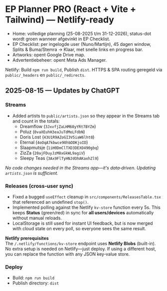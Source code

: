 # EP Planner PRO (React + Vite + Tailwind) — Netlify-ready

- Home: volledige planning (25-08-2025 t/m 31-12-2026), status-dot wordt groen wanneer afgevinkt in EP Checklist.
- EP Checklist: per ingelogde user (Nuno/Martijn), 45 dagen window, Splits & Buma/Stemra → Klaar, met snelle links en progress bar.
- Artworks: opent Google Drive map.
- Advertentiebeheer: opent Meta Ads Manager.

Netlify: Build `npm run build`, Publish `dist`. HTTPS & SPA routing geregeld via `public/_headers` en `public/_redirects`.

## 2025-08-15 — Updates by ChatGPT

### Streams
- Added artists to `public/artists.json` so they appear in the Streams tab and count in the totals:
  - Dreamflow (`3JxvfjZaLHM60yYRt7BYZm`)
  - Poluz (`0vaXEuhH3eaJuTdMoLFdbN`)
  - Doris Lost (`43U1R9AZoGI3V5iaW6lht8`)
  - Eternal (`4oOqA7kbwce90hbDDKjoID`)
  - Slaapmutsje (`1iH0DmClTXD3DEXO490gbq`)
  - ZizZa (`20ajFDuyJzM8xGkWL9agiV`)
  - Sleepy Teas (`3Ax9FlTyHNJdOhAKaxhZl9`)

_No code changes needed in the Streams app—it's data‑driven. Updating `artists.json` is sufficient._

### Releases (cross‑user sync)
- Fixed a bugged `useEffect` cleanup in `src/components/ReleasesTable.tsx` that referenced an undefined `stop()`.
- Implemented polling against the Netlify `kv-store` function every 5s. This keeps **Status** (green/red) in sync for **all users/devices** automatically without manual reloads.
- LocalStorage is still used for instant UI feedback, but is now merged with cloud state on every poll, so everyone sees the same result.

**Netlify prerequisites**  
The `/.netlify/functions/kv-store` endpoint uses **Netlify Blobs** (built-in). No extra setup is needed on Netlify—just deploy. If using a different host, you can replace the function with any JSON key‑value store.

### Deploy
- Build: `npm run build`
- Publish directory: `dist`
